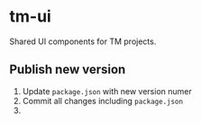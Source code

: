 # tm-ui

Shared UI components for TM projects.

## Publish new version

1. Update `package.json` with new version numer
2. Commit all changes including `package.json`
3. 

